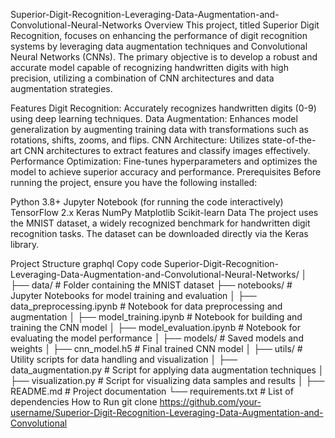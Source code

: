 Superior-Digit-Recognition-Leveraging-Data-Augmentation-and-Convolutional-Neural-Networks
Overview
This project, titled Superior Digit Recognition, focuses on enhancing the performance of digit recognition systems by leveraging data augmentation techniques and Convolutional Neural Networks (CNNs). The primary objective is to develop a robust and accurate model capable of recognizing handwritten digits with high precision, utilizing a combination of CNN architectures and data augmentation strategies.

Features
Digit Recognition: Accurately recognizes handwritten digits (0-9) using deep learning techniques.
Data Augmentation: Enhances model generalization by augmenting training data with transformations such as rotations, shifts, zooms, and flips.
CNN Architecture: Utilizes state-of-the-art CNN architectures to extract features and classify images effectively.
Performance Optimization: Fine-tunes hyperparameters and optimizes the model to achieve superior accuracy and performance.
Prerequisites
Before running the project, ensure you have the following installed:

Python 3.8+
Jupyter Notebook (for running the code interactively)
TensorFlow 2.x
Keras
NumPy
Matplotlib
Scikit-learn
Data
The project uses the MNIST dataset, a widely recognized benchmark for handwritten digit recognition tasks. The dataset can be downloaded directly via the Keras library.

Project Structure
graphql
Copy code
Superior-Digit-Recognition-Leveraging-Data-Augmentation-and-Convolutional-Neural-Networks/
│
├── data/                            # Folder containing the MNIST dataset
├── notebooks/                       # Jupyter Notebooks for model training and evaluation
│   ├── data_preprocessing.ipynb     # Notebook for data preprocessing and augmentation
│   ├── model_training.ipynb         # Notebook for building and training the CNN model
│   ├── model_evaluation.ipynb       # Notebook for evaluating the model performance
│
├── models/                          # Saved models and weights
│   ├── cnn_model.h5                 # Final trained CNN model
│
├── utils/                           # Utility scripts for data handling and visualization
│   ├── data_augmentation.py         # Script for applying data augmentation techniques
│   ├── visualization.py             # Script for visualizing data samples and results
│
├── README.md                        # Project documentation
└── requirements.txt                 # List of dependencies
How to Run
git clone https://github.com/your-username/Superior-Digit-Recognition-Leveraging-Data-Augmentation-and-Convolutional
